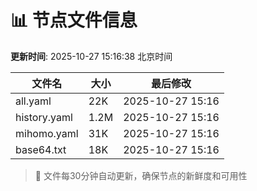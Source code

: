 # 📊 节点文件信息

**更新时间**: 2025-10-27 15:16:38 北京时间

| 文件名 | 大小 | 最后修改 |
|--------|------|----------|
| all.yaml | 22K | 2025-10-27 15:16 |
| history.yaml | 1.2M | 2025-10-27 15:16 |
| mihomo.yaml | 31K | 2025-10-27 15:16 |
| base64.txt | 18K | 2025-10-27 15:16 |

> 🔄 文件每30分钟自动更新，确保节点的新鲜度和可用性
